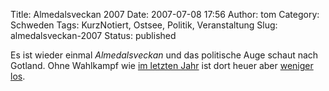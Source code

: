Title: Almedalsveckan 2007
Date: 2007-07-08 17:56
Author: tom
Category: Schweden
Tags: KurzNotiert, Ostsee, Politik, Veranstaltung
Slug: almedalsveckan-2007
Status: published

Es ist wieder einmal *Almedalsveckan* und das politische Auge schaut
nach Gotland. Ohne Wahlkampf wie [im letzten
Jahr](http://www.fiket.de/2006/07/03/almedalsveckan/) ist dort heuer
aber [weniger
los](http://rainersblogg.blogspot.com/2007/07/almedalen-startet.html).

